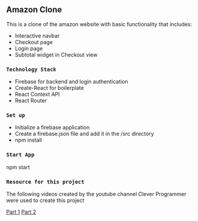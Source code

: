## Amazon Clone

This is a clone of the amazon website with basic functionality that includes:
- Interactive navbar
- Checkout page
- Login page
- Subtotal widget in Checkout view

### `Technology Stack`

- Firebase for backend and login authentication
- Create-React for boilerplate
- React Context API
- React Router

### `Set up`

- Initialize a firebase application
- Create a firebase.json file and add it in the /src directory
- npm install

### `Start App`

npm start

### `Resource for this project`

The following videos created by the youtube channel Clever Programmer were used to create this project

[Part 1](https://youtu.be/1_IYL9ZMR_Y)
[Part 2](https://youtu.be/iRwE2YTZsjQ)
